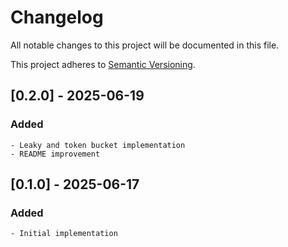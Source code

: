 # Changelog

All notable changes to this project will be documented in this file.

This project adheres to [Semantic Versioning](https://semver.org/spec/v2.0.0.html).

## [0.2.0] - 2025-06-19

### Added

    - Leaky and token bucket implementation
    - README improvement

## [0.1.0] - 2025-06-17

### Added

    - Initial implementation